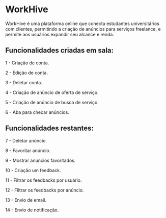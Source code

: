 # WorkHive

 WorkHive é uma plataforma online que conecta estudantes universitários com clientes, permitindo a criação de anúncios para serviços freelance, e permite aos usuários expandir seu alcance e renda.

 ## Funcionalidades criadas em sala:
1 - Criação de conta.
 
2 - Edição de conta.
 
3 - Deletar conta.
 
4 - Criação de anúncio de oferta de serviço.

5 - Criação de anúncio de busca de serviço.
 
6 - Aba para checar anúncios.

 ## Funcionalidades restantes:
 7 - Deletar anúncio.

 8 - Favoritar anúncio.

 9 - Mostrar anúncios favoritados.

 10 - Criação um feedback.

 11 - Filtrar os feedbacks por usuário.

 12 - Filtrar os feedbacks por anúncio.

 13 - Envio de email.

 14 - Envio de notificação.
